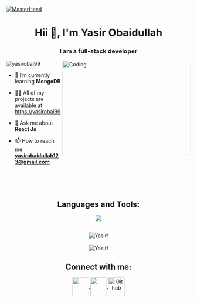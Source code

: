 [![MasterHead](https://qph.fs.quoracdn.net/main-qimg-fa7b4bdc3b2f73e749e5c2c646d4ae13)](https://yasirobai99.io)

<h1 align="center">Hii 👋, I'm Yasir Obaidullah</h1>
<h3 align="center">I am a full-stack developer</h3>
<img align="right" alt="Coding" width="350" height="260" src="https://i.pinimg.com/originals/02/74/20/0274207612d515f49012c87803a9e631.gif">

<p align="left"> <img src="https://komarev.com/ghpvc/?username=yasirobai99&label=Profile%20views&color=0e75b6&style=flat" alt="yasirobai99" /> </p>

<!--<p align="left"> <a href="https://twitter.com/yasirobai99" target="blank"><img src="https://img.shields.io/twitter/follow/yasirobai99?logo=twitter&style=for-the-badge" alt="yasirobai99" /></a> </p>-->

- 🌱 I’m currently learning **MongoDB**

- 👨‍💻 All of my projects are available at [https://yasirobai99](https://portfolio-yasirobai99.vercel.app)

- 💬 Ask me about **React Js**

- 📫 How to reach me **yasirobaidullah123@gmail.com**

<!-- 📄 Know about my experiences [https://YasirResume](https://drive.google.com/file/d/1gRWSKUkQVz2HQemQbP-FTrJgq6IasTZ2/view?usp=sharing) -->
<br>
<br>
<br>

<h2 align="center">Languages and Tools:</h2>
    
 <p align="center">
  <a href="https://github.com/yasirobai99">
    <img src="https://skillicons.dev/icons?i=bash,css,firebase,git,html,js,linux,mongodb,mysql,nextjs,nodejs,react,redux,tailwind,ts&theme=dark" />
  </a>
</p>
<br>

<!-- <p><img align="left" src="https://github-readme-stats.vercel.app/api/top-langs?username=yasirobaibullah99&show_icons=true&locale=en&layout=compact" alt="yasirobaibullah99" /></p> -->

<div align="center">

<picture>
  <source media="(prefers-color-scheme: light)" srcset="https://github-readme-stats.vercel.app/api?username=yasirobai99&show_icons=true&locale=en&theme=graywhite">
  <source media="(prefers-color-scheme: dark)" srcset="https://github-readme-stats.vercel.app/api?username=yasirobai99&show_icons=true&locale=en&theme=github_dark">
  <img alt="Yasir!" align="center" src = "https://github-readme-stats.vercel.app/api?username=yasirobai99&show_icons=true&locale=en">
</picture>
<br>
<br>
<picture>
  <source media="(prefers-color-scheme: light)" srcset="https://github-readme-stats-eight-theta.vercel.app/api/top-langs/?username=yasirobai99&layout=compact&locale=en&theme=graywhite">
  <source media="(prefers-color-scheme: dark)" srcset="https://github-readme-stats-eight-theta.vercel.app/api/top-langs/?username=yasirobai99&layout=compact&theme=dark">
  <img alt="Yasir!" align="center" src = "https://github-readme-stats-eight-theta.vercel.app/api/top-langs/?username=yasirobai99&layout=compact">
</picture>

 </div>
 
 <h2 align="center">Connect with me:</h2>

<!--<div display="flex" justify-content=space-between flex-wrap ="wrap" gap = "120px" align="center">-->

<p align="center">
   <a href="https://twitter.com/yasirobai99" target="blank">
    <img align="center" src="https://skillicons.dev/icons?i=twitter"height="50" width="45" />
   </a>
   
  <a href="https://www.linkedin.com/in/yasir-obaibullah99/" target="blank">
    <img align="center" src="https://skillicons.dev/icons?i=linkedin"height="50" width="45" />
   </a>
  
   <a href="https://github.com/yasirobai99" target="blank">
    <picture>
        <source media="(prefers-color-scheme: light)" srcset="https://skillicons.dev/icons?i=github&theme=light">
        <source media="(prefers-color-scheme: dark)" srcset="https://skillicons.dev/icons?i=github">
        <img align="center" alt="Github" src="https://skillicons.dev/icons?i=github"height="50" width="45">
    </picture>
   </a>
  </p>
<!--</div> -->
